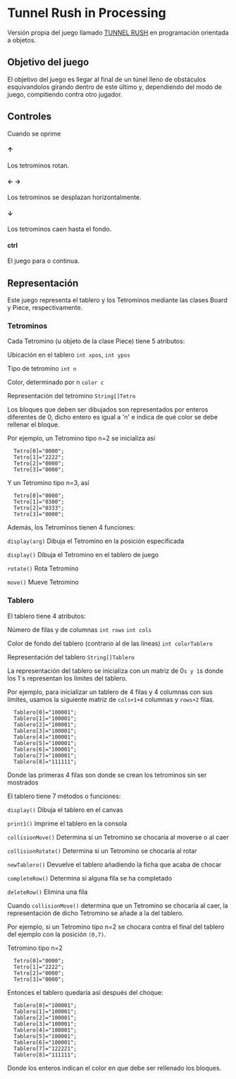 # Tunnel Rush in Processing
Versión propia del juego llamado [TUNNEL RUSH](https://www.1001juegos.com/juego/color-tunnel)
en programación orientada a objetos.

## Objetivo del juego
El objetivo del juego es llegar al final de un túnel lleno de obstáculos esquivandolos girando dentro de este último y, dependiendo del modo de juego, compitiendo contra otro jugador.

## Controles
Cuando se oprime

#### &uarr;
  Los tetrominos rotan.

  #### &larr; &rarr;
  Los tetrominos se desplazan horizontalmente.

  #### &darr;
  Los tetrominos caen hasta el fondo.

  #### ctrl
  El juego para o continua.

  ## Representación
  Este juego representa el tablero y los Tetrominos mediante las clases Board y Piece, respectivamente.

  ### Tetrominos
  Cada Tetromino (u objeto de la clase Piece) tiene 5 atributos:

  Ubicación en el tablero `int xpos`, `int ypos`

  Tipo de tetromino `int n`

  Color, determinado por n `color c`

  Representación del tetromino `String[]Tetro`

  Los bloques que deben ser dibujados son representados por enteros diferentes de 0,
  dicho entero es igual a 'n' e indica de qué color se debe rellenar el bloque.

  Por ejemplo, un Tetromino tipo n=2 se inicializa así
  ```
    Tetro[0]="0000";
    Tetro[1]="2222";
    Tetro[2]="0000";
    Tetro[3]="0000";
  ```
  Y un Tetromino tipo n=3, así
  ```
    Tetro[0]="0000";
    Tetro[1]="0300";
    Tetro[2]="0333";
    Tetro[3]="0000";
  ```

  Además, los Tetrominos tienen 4 funciones:

  `display(arg)` Dibuja el Tetromino en la posición especificada

  `display()` Dibuja el Tetromino en el tablero de juego

  `rotate()`   Rota Tetromino

  `move()`    Mueve Tetromino

### Tablero
  El tablero tiene 4 atributos:

  Número de filas y de columnas `int rows` `int cols`

  Color de fondo del tablero (contrario al de las líneas) `int colorTablero`

  Representación del tablero `String[]Tablero`

  La representación del tablero se inicializa con un matriz de 0`s y 1`s donde los 1`s representan los límites del tablero.

  Por ejemplo, para inicializar un tablero de 4 filas y 4 columnas con sus límites,
  usamos la siguiente matriz de `cols+1+4` columnas y `rows+2` filas.
  ```
    Tablero[0]="100001";
    Tablero[1]="100001";
    Tablero[2]="100001";
    Tablero[3]="100001";
    Tablero[4]="100001";
    Tablero[5]="100001";
    Tablero[6]="100001";
    Tablero[7]="100001";
    Tablero[8]="111111";
  ```
  Donde las primeras 4 filas son donde se crean los tetrominos sin ser mostrados

  El tablero tiene 7 métodos o funciones:

  `display()` Dibuja el tablero en el canvas

  `print1()` Imprime el tablero en la consola

  `collisionMove()` Determina si un Tetromino se chocaría al moverse o al caer

  `collisionRotate()` Determina si un Tetromino se chocaría al rotar

  `newTablero()` Devuelve el tablero añadiendo la ficha que acaba de chocar

  `completeRow()` Determina si alguna fila se ha completado

  `deleteRow()` Elimina una fila

  Cuando `collisionMove()` determina que un Tetromino se chocaría al caer,
  la representación de dicho Tetromino se añade a la del tablero.

  Por ejemplo, si un Tetromino tipo n=2 se chocara contra el final del tablero del ejemplo con la posición `(0,7)`.

  Tetromino tipo n=2
  ```
    Tetro[0]="0000";
    Tetro[1]="2222";
    Tetro[2]="0000";
    Tetro[3]="0000";
  ```

  Entonces el tablero quedaría así después del choque:
  ```
    Tablero[0]="100001";
    Tablero[1]="100001";
    Tablero[2]="100001";
    Tablero[3]="100001";
    Tablero[4]="100001";
    Tablero[5]="100001";
    Tablero[6]="100001";
    Tablero[7]="122221";
    Tablero[8]="111111";
  ```
  Donde los enteros indican el color en que debe ser rellenado los bloques.
